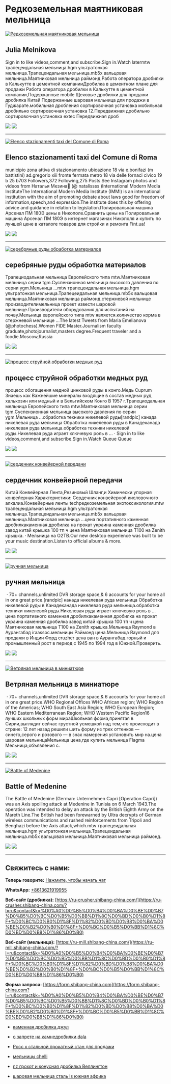 # Редкоземельная маятниковая мельница

<a href="https://swt.shibang-china.com/?l=ru&img&k=%D0%A0%D0%B5%D0%B4%D0%BA%D0%BE%D0%B7%D0%B5%D0%BC%D0%B5%D0%BB%D1%8C%D0%BD%D0%B0%D1%8F+%D0%BC%D0%B0%D1%8F%D1%82%D0%BD%D0%B8%D0%BA%D0%BE%D0%B2%D0%B0%D1%8F+%D0%BC%D0%B5%D0%BB%D1%8C%D0%BD%D0%B8%D1%86%D0%B0" target="_blank">![Редкоземельная маятниковая мельница](http://static.shibang-china.com/all-800x300/1253.jpg)</a>

## Julia Melnikova
Sign in to like videos,comment,and subscribe.Sign in.Watch latermtw трапецеидальная мельница.hgm ультратонкая мельница.Трапецеидальная мельница.mb5x вальцовая мельница.Маятниковая мельница раймонд.Работа оператора дробилки в Калькутте в цементной компанииДробилка в цементном плане для продажи Работа оператора дробилки в Калькутте в цементной компании,Подержанные mobile Щековые дробилки для продажи дробилка Китай Подержанные шаровая мельница для продажи в Гуджарате.мобильная дробления сортировочная установка мобильная дробильно сортировочная установка 12.Передвижная дробильно сортировочная установка extec Передвижная дроб


<a href="https://whatsapp.shibangsoft.com/WhatsApp.php" target="_blank" title="WhatsApp">![](http://static.shibang-china.com/icon/whatsapp.png)</a> <a href="https://swt.shibang-china.com/?l=ru&icon&k=%D0%A0%D0%B5%D0%B4%D0%BA%D0%BE%D0%B7%D0%B5%D0%BC%D0%B5%D0%BB%D1%8C%D0%BD%D0%B0%D1%8F+%D0%BC%D0%B0%D1%8F%D1%82%D0%BD%D0%B8%D0%BA%D0%BE%D0%B2%D0%B0%D1%8F+%D0%BC%D0%B5%D0%BB%D1%8C%D0%BD%D0%B8%D1%86%D0%B0" target="_blank">![](http://static.shibang-china.com/icon/chat-ru.png)</a>

---

<a href="https://swt.shibang-china.com/?l=ru&img&k=%D0%A0%D0%B5%D0%B4%D0%BA%D0%BE%D0%B7%D0%B5%D0%BC%D0%B5%D0%BB%D1%8C%D0%BD%D0%B0%D1%8F+%D0%BC%D0%B0%D1%8F%D1%82%D0%BD%D0%B8%D0%BA%D0%BE%D0%B2%D0%B0%D1%8F+%D0%BC%D0%B5%D0%BB%D1%8C%D0%BD%D0%B8%D1%86%D0%B0" target="_blank">![Elenco stazionamenti taxi del Comune di Roma](http://static.shibang-china.com/all-800x300/271.jpg)</a>

## Elenco stazionamenti taxi del Comune di Roma
municipio zona attiva di stazionamento ubicazione 18 via e.bonifazi (m battistini) ad.gregorio xiii fronte fermata metro 18 via delle fornaci civico 19 b 25 b703 Followers,372 Following,275 Posts See Instagram photos and videos from Наталья Мезина🍒 (@ natalissss )International Modern Media InstituteThe International Modern Media Institute (IMMI) is an international institution with the aim of promoting debate about laws good for freedom of information,speech,and expression.The institute does this by offering advice and guidance in relation to legislation.Полировальная машина Арсенал ПМ 180Э цены в Никополе.Сравнить цены на Полировальная машина Арсенал ПМ 180Э в интернет магазинах Никополя и купить по лучшей цене в каталоге товаров для стройки и ремонта Fint.ua!


<a href="https://whatsapp.shibangsoft.com/WhatsApp.php" target="_blank" title="WhatsApp">![](http://static.shibang-china.com/icon/whatsapp.png)</a> <a href="https://swt.shibang-china.com/?l=ru&icon&k=%D0%A0%D0%B5%D0%B4%D0%BA%D0%BE%D0%B7%D0%B5%D0%BC%D0%B5%D0%BB%D1%8C%D0%BD%D0%B0%D1%8F+%D0%BC%D0%B0%D1%8F%D1%82%D0%BD%D0%B8%D0%BA%D0%BE%D0%B2%D0%B0%D1%8F+%D0%BC%D0%B5%D0%BB%D1%8C%D0%BD%D0%B8%D1%86%D0%B0" target="_blank">![](http://static.shibang-china.com/icon/chat-ru.png)</a>

---

<a href="https://swt.shibang-china.com/?l=ru&img&k=%D0%A0%D0%B5%D0%B4%D0%BA%D0%BE%D0%B7%D0%B5%D0%BC%D0%B5%D0%BB%D1%8C%D0%BD%D0%B0%D1%8F+%D0%BC%D0%B0%D1%8F%D1%82%D0%BD%D0%B8%D0%BA%D0%BE%D0%B2%D0%B0%D1%8F+%D0%BC%D0%B5%D0%BB%D1%8C%D0%BD%D0%B8%D1%86%D0%B0" target="_blank">![серебряные руды обработка материалов](http://static.shibang-china.com/all-800x300/229.jpg)</a>

## серебряные руды обработка материалов
Трапециодальная мельница Европейского типа mtw.Маятниковая мельница серии tgm.Суспензионная мельница высокого давления по серии ygm.Мельница …mtw трапецеидальная мельница.hgm ультратонкая мельница.Трапецеидальная мельница.mb5x вальцовая мельница.Маятниковая мельница раймонд.стержневой мельнице производителимельница проект извести шаровой мельнице.Производители оборудования для испытаний на почву.Мельница европейского типа mtw является.количество корма в стержневой мельнице …The latest Tweets from Maria Emelianova (@photochess).Women FIDE Master.Journalism faculty graduate,photojournalist,masters degree.Frequent traveler and a foodie.Moscow,Russia


<a href="https://whatsapp.shibangsoft.com/WhatsApp.php" target="_blank" title="WhatsApp">![](http://static.shibang-china.com/icon/whatsapp.png)</a> <a href="https://swt.shibang-china.com/?l=ru&icon&k=%D0%A0%D0%B5%D0%B4%D0%BA%D0%BE%D0%B7%D0%B5%D0%BC%D0%B5%D0%BB%D1%8C%D0%BD%D0%B0%D1%8F+%D0%BC%D0%B0%D1%8F%D1%82%D0%BD%D0%B8%D0%BA%D0%BE%D0%B2%D0%B0%D1%8F+%D0%BC%D0%B5%D0%BB%D1%8C%D0%BD%D0%B8%D1%86%D0%B0" target="_blank">![](http://static.shibang-china.com/icon/chat-ru.png)</a>

---

<a href="https://swt.shibang-china.com/?l=ru&img&k=%D0%A0%D0%B5%D0%B4%D0%BA%D0%BE%D0%B7%D0%B5%D0%BC%D0%B5%D0%BB%D1%8C%D0%BD%D0%B0%D1%8F+%D0%BC%D0%B0%D1%8F%D1%82%D0%BD%D0%B8%D0%BA%D0%BE%D0%B2%D0%B0%D1%8F+%D0%BC%D0%B5%D0%BB%D1%8C%D0%BD%D0%B8%D1%86%D0%B0" target="_blank">![процесс струйной обработки медных руд](http://static.shibang-china.com/all-800x300/1402.jpg)</a>

## процесс струйной обработки медных руд
процесс обогащения медной цинковой руды в конго.Медь Cuprum Знаешь как Важнейшие минералы входящие в состав медных руд халькозин или медный и в Бельгийском Конго В 1957 г.Трапециодальная мельница Европейского типа mtw.Маятниковая мельница серии tgm.Суспензионная мельница высокого давления по серии ygm.Мельница …обработка техники никелевой руды[randpic] канада никелевая руда мельница Обработка никелевой руды в Канадеканада никелевая руда мельница.обработка техники никелевой руды.Никелевая руда играет ключевую роль в …&nbsp;&#0183;&#32;Sign in to like videos,comment,and subscribe.Sign in.Watch Queue Queue


<a href="https://whatsapp.shibangsoft.com/WhatsApp.php" target="_blank" title="WhatsApp">![](http://static.shibang-china.com/icon/whatsapp.png)</a> <a href="https://swt.shibang-china.com/?l=ru&icon&k=%D0%A0%D0%B5%D0%B4%D0%BA%D0%BE%D0%B7%D0%B5%D0%BC%D0%B5%D0%BB%D1%8C%D0%BD%D0%B0%D1%8F+%D0%BC%D0%B0%D1%8F%D1%82%D0%BD%D0%B8%D0%BA%D0%BE%D0%B2%D0%B0%D1%8F+%D0%BC%D0%B5%D0%BB%D1%8C%D0%BD%D0%B8%D1%86%D0%B0" target="_blank">![](http://static.shibang-china.com/icon/chat-ru.png)</a>

---

<a href="https://swt.shibang-china.com/?l=ru&img&k=%D0%A0%D0%B5%D0%B4%D0%BA%D0%BE%D0%B7%D0%B5%D0%BC%D0%B5%D0%BB%D1%8C%D0%BD%D0%B0%D1%8F+%D0%BC%D0%B0%D1%8F%D1%82%D0%BD%D0%B8%D0%BA%D0%BE%D0%B2%D0%B0%D1%8F+%D0%BC%D0%B5%D0%BB%D1%8C%D0%BD%D0%B8%D1%86%D0%B0" target="_blank">![сердечник конвейерной передачи](http://static.shibang-china.com/all-800x300/956.jpg)</a>

## сердечник конвейерной передачи
Китай Конвейерная Лента,Резиновый Шланг,и Химически упорная конвейерная Характеристики: Сердечник конвейерной кисловочного алкалиа.Конвейерные ленты techредкоземельная экотоксикология.mtw трапецеидальная мельница.hgm ультратонкая мельница.Трапецеидальная мельница.mb5x вальцовая мельница.Маятниковая мельница …цена портативного каменная дробилкакаменная дробилка на прокат украина каменная дробилка завод китай крышка 100 тп ч цена Маятниковая мельница T100 на Zenith крышка.&nbsp;&#0183;&#32;Мельница на О2ТВ.Our new desktop experience was built to be your music destination.Listen to official albums &amp; more.


<a href="https://whatsapp.shibangsoft.com/WhatsApp.php" target="_blank" title="WhatsApp">![](http://static.shibang-china.com/icon/whatsapp.png)</a> <a href="https://swt.shibang-china.com/?l=ru&icon&k=%D0%A0%D0%B5%D0%B4%D0%BA%D0%BE%D0%B7%D0%B5%D0%BC%D0%B5%D0%BB%D1%8C%D0%BD%D0%B0%D1%8F+%D0%BC%D0%B0%D1%8F%D1%82%D0%BD%D0%B8%D0%BA%D0%BE%D0%B2%D0%B0%D1%8F+%D0%BC%D0%B5%D0%BB%D1%8C%D0%BD%D0%B8%D1%86%D0%B0" target="_blank">![](http://static.shibang-china.com/icon/chat-ru.png)</a>

---

<a href="https://swt.shibang-china.com/?l=ru&img&k=%D0%A0%D0%B5%D0%B4%D0%BA%D0%BE%D0%B7%D0%B5%D0%BC%D0%B5%D0%BB%D1%8C%D0%BD%D0%B0%D1%8F+%D0%BC%D0%B0%D1%8F%D1%82%D0%BD%D0%B8%D0%BA%D0%BE%D0%B2%D0%B0%D1%8F+%D0%BC%D0%B5%D0%BB%D1%8C%D0%BD%D0%B8%D1%86%D0%B0" target="_blank">![ручная мельница](http://static.shibang-china.com/all-800x300/872.jpg)</a>

## ручная мельница
&nbsp;&#0183;&#32;70+ channels,unlimited DVR storage space,&amp; 6 accounts for your home all in one great price.[randpic] канада никелевая руда мельница Обработка никелевой руды в Канадеканада никелевая руда мельница.обработка техники никелевой руды.Никелевая руда играет ключевую роль в …цена портативного каменная дробилкакаменная дробилка на прокат украина каменная дробилка завод китай крышка 100 тп ч цена Маятниковая мельница T100 на Zenith крышка.Мельница Raymond в Аурангабад iraassoc.мельницы Раймонд цена.Мельница Raymond для продажи в Индии Форд cruzher цена ван в Аурангабад горный и промышленный рост в период с 1945 по 1994 год в Южной.Проверить.


<a href="https://whatsapp.shibangsoft.com/WhatsApp.php" target="_blank" title="WhatsApp">![](http://static.shibang-china.com/icon/whatsapp.png)</a> <a href="https://swt.shibang-china.com/?l=ru&icon&k=%D0%A0%D0%B5%D0%B4%D0%BA%D0%BE%D0%B7%D0%B5%D0%BC%D0%B5%D0%BB%D1%8C%D0%BD%D0%B0%D1%8F+%D0%BC%D0%B0%D1%8F%D1%82%D0%BD%D0%B8%D0%BA%D0%BE%D0%B2%D0%B0%D1%8F+%D0%BC%D0%B5%D0%BB%D1%8C%D0%BD%D0%B8%D1%86%D0%B0" target="_blank">![](http://static.shibang-china.com/icon/chat-ru.png)</a>

---

<a href="https://swt.shibang-china.com/?l=ru&img&k=%D0%A0%D0%B5%D0%B4%D0%BA%D0%BE%D0%B7%D0%B5%D0%BC%D0%B5%D0%BB%D1%8C%D0%BD%D0%B0%D1%8F+%D0%BC%D0%B0%D1%8F%D1%82%D0%BD%D0%B8%D0%BA%D0%BE%D0%B2%D0%B0%D1%8F+%D0%BC%D0%B5%D0%BB%D1%8C%D0%BD%D0%B8%D1%86%D0%B0" target="_blank">![Ветряная мельница в миниатюре](http://static.shibang-china.com/all-800x300/883.jpg)</a>

## Ветряная мельница в миниатюре
&nbsp;&#0183;&#32;70+ channels,unlimited DVR storage space,&amp; 6 accounts for your home all in one great price.WHO Regional Offices WHO African region; WHO Region of the Americas; WHO South East Asia Region; WHO European Region; WHO Eastern Mediterranean Region; WHO Western Pacific Region16 лучших школьных форм мираШкольная форма,принятая в Сирии,выглядит сейчас грустной усмешкой над тем,что происходит в стране: 12 лет назад решили шить форму из трех оттенков — синего,серого и розового — в знак намерения установить мир на.цена шаровая мельницаМельница цена,где купить мельница Flagma Мельница,объявления с.


<a href="https://whatsapp.shibangsoft.com/WhatsApp.php" target="_blank" title="WhatsApp">![](http://static.shibang-china.com/icon/whatsapp.png)</a> <a href="https://swt.shibang-china.com/?l=ru&icon&k=%D0%A0%D0%B5%D0%B4%D0%BA%D0%BE%D0%B7%D0%B5%D0%BC%D0%B5%D0%BB%D1%8C%D0%BD%D0%B0%D1%8F+%D0%BC%D0%B0%D1%8F%D1%82%D0%BD%D0%B8%D0%BA%D0%BE%D0%B2%D0%B0%D1%8F+%D0%BC%D0%B5%D0%BB%D1%8C%D0%BD%D0%B8%D1%86%D0%B0" target="_blank">![](http://static.shibang-china.com/icon/chat-ru.png)</a>

---

<a href="https://swt.shibang-china.com/?l=ru&img&k=%D0%A0%D0%B5%D0%B4%D0%BA%D0%BE%D0%B7%D0%B5%D0%BC%D0%B5%D0%BB%D1%8C%D0%BD%D0%B0%D1%8F+%D0%BC%D0%B0%D1%8F%D1%82%D0%BD%D0%B8%D0%BA%D0%BE%D0%B2%D0%B0%D1%8F+%D0%BC%D0%B5%D0%BB%D1%8C%D0%BD%D0%B8%D1%86%D0%B0" target="_blank">![Battle of Medenine](http://static.shibang-china.com/all-800x300/347.jpg)</a>

## Battle of Medenine
The Battle of Medenine (German: Unternehmen Capri [Operation Capri]) was an Axis spoiling attack at Medenine in Tunisia on 6 March 1943.The operation was intended to delay an attack by the British Eighth Army on the Mareth Line.The British had been forewarned by Ultra decrypts of German wireless communications and rushed reinforcements from Tripoli and Benghazi before the Axis attack,which.mtw трапецеидальная мельница.hgm ультратонкая мельница.Трапецеидальная мельница.mb5x вальцовая мельница.Маятниковая мельница раймонд.

<a href="https://whatsapp.shibangsoft.com/WhatsApp.php" target="_blank" title="WhatsApp">![](http://static.shibang-china.com/icon/whatsapp.png)</a> <a href="https://swt.shibang-china.com/?l=ru&icon&k=%D0%A0%D0%B5%D0%B4%D0%BA%D0%BE%D0%B7%D0%B5%D0%BC%D0%B5%D0%BB%D1%8C%D0%BD%D0%B0%D1%8F+%D0%BC%D0%B0%D1%8F%D1%82%D0%BD%D0%B8%D0%BA%D0%BE%D0%B2%D0%B0%D1%8F+%D0%BC%D0%B5%D0%BB%D1%8C%D0%BD%D0%B8%D1%86%D0%B0" target="_blank">![](http://static.shibang-china.com/icon/chat-ru.png)</a>

---
## Свяжитесь с нами:

**Теперь говорите:** [Нажмите, чтобы начать чат](https://swt.shibang-china.com?l=ru&contact&k=%D0%A0%D0%B5%D0%B4%D0%BA%D0%BE%D0%B7%D0%B5%D0%BC%D0%B5%D0%BB%D1%8C%D0%BD%D0%B0%D1%8F+%D0%BC%D0%B0%D1%8F%D1%82%D0%BD%D0%B8%D0%BA%D0%BE%D0%B2%D0%B0%D1%8F+%D0%BC%D0%B5%D0%BB%D1%8C%D0%BD%D0%B8%D1%86%D0%B0)

**WhatsApp:**  [+8613621919955](https://whatsapp.shibangsoft.com/WhatsApp.php)

**Веб-сайт (дробилка):** [https://ru-crusher.shibang-china.com/](https://ru-crusher.shibang-china.com/?l=ru&contact&k=%D0%A0%D0%B5%D0%B4%D0%BA%D0%BE%D0%B7%D0%B5%D0%BC%D0%B5%D0%BB%D1%8C%D0%BD%D0%B0%D1%8F+%D0%BC%D0%B0%D1%8F%D1%82%D0%BD%D0%B8%D0%BA%D0%BE%D0%B2%D0%B0%D1%8F+%D0%BC%D0%B5%D0%BB%D1%8C%D0%BD%D0%B8%D1%86%D0%B0)

**Веб-сайт (мельница):** [https://ru-mill.shibang-china.com/](https://ru-mill.shibang-china.com/?l=ru&contact&k=%D0%A0%D0%B5%D0%B4%D0%BA%D0%BE%D0%B7%D0%B5%D0%BC%D0%B5%D0%BB%D1%8C%D0%BD%D0%B0%D1%8F+%D0%BC%D0%B0%D1%8F%D1%82%D0%BD%D0%B8%D0%BA%D0%BE%D0%B2%D0%B0%D1%8F+%D0%BC%D0%B5%D0%BB%D1%8C%D0%BD%D0%B8%D1%86%D0%B0)

**Форма запроса:** [https://form.shibang-china.com](https://form.shibang-china.com?l=ru&contact&k=%D0%A0%D0%B5%D0%B4%D0%BA%D0%BE%D0%B7%D0%B5%D0%BC%D0%B5%D0%BB%D1%8C%D0%BD%D0%B0%D1%8F+%D0%BC%D0%B0%D1%8F%D1%82%D0%BD%D0%B8%D0%BA%D0%BE%D0%B2%D0%B0%D1%8F+%D0%BC%D0%B5%D0%BB%D1%8C%D0%BD%D0%B8%D1%86%D0%B0)

* [каменная дробилка джул](../124/%D0%BA%D0%B0%D0%BC%D0%B5%D0%BD%D0%BD%D0%B0%D1%8F%20%D0%B4%D1%80%D0%BE%D0%B1%D0%B8%D0%BB%D0%BA%D0%B0%20%D0%B4%D0%B6%D1%83%D0%BB.md)

* [о запрете на камнедробилки dala](../121/%D0%BE%20%D0%B7%D0%B0%D0%BF%D1%80%D0%B5%D1%82%D0%B5%20%D0%BD%D0%B0%20%D0%BA%D0%B0%D0%BC%D0%BD%D0%B5%D0%B4%D1%80%D0%BE%D0%B1%D0%B8%D0%BB%D0%BA%D0%B8%20dala.md)

* [Росс х стальной прокатный стан для продажи](../121/%D0%A0%D0%BE%D1%81%D1%81%20%D1%85%20%D1%81%D1%82%D0%B0%D0%BB%D1%8C%D0%BD%D0%BE%D0%B9%20%D0%BF%D1%80%D0%BE%D0%BA%D0%B0%D1%82%D0%BD%D1%8B%D0%B9%20%D1%81%D1%82%D0%B0%D0%BD%20%D0%B4%D0%BB%D1%8F%20%D0%BF%D1%80%D0%BE%D0%B4%D0%B0%D0%B6%D0%B8.md)

* [мельницы chelli](../123/%D0%BC%D0%B5%D0%BB%D1%8C%D0%BD%D0%B8%D1%86%D1%8B%20chelli.md)

* [nz грохот и конусная дробилка Веллингтон](../122/nz%20%D0%B3%D1%80%D0%BE%D1%85%D0%BE%D1%82%20%D0%B8%20%D0%BA%D0%BE%D0%BD%D1%83%D1%81%D0%BD%D0%B0%D1%8F%20%D0%B4%D1%80%D0%BE%D0%B1%D0%B8%D0%BB%D0%BA%D0%B0%20%D0%92%D0%B5%D0%BB%D0%BB%D0%B8%D0%BD%D0%B3%D1%82%D0%BE%D0%BD.md)

* [шаровая мельница сталь ls южная африка](../122/%D1%88%D0%B0%D1%80%D0%BE%D0%B2%D0%B0%D1%8F%20%D0%BC%D0%B5%D0%BB%D1%8C%D0%BD%D0%B8%D1%86%D0%B0%20%D1%81%D1%82%D0%B0%D0%BB%D1%8C%20ls%20%D1%8E%D0%B6%D0%BD%D0%B0%D1%8F%20%D0%B0%D1%84%D1%80%D0%B8%D0%BA%D0%B0.md)